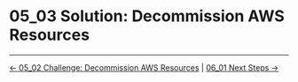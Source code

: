 # 05_03 Solution: Decommission AWS Resources

<!-- FooterStart -->
---
[← 05_02 Challenge: Decommission AWS Resources](../05_02_challenge_decommission_aws_resources/README.md) | [06_01 Next Steps →](../../ch6_conclusion/06_01_next_steps/README.md)
<!-- FooterEnd -->
